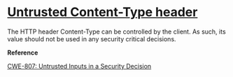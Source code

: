 # [Untrusted Content-Type header](http://find-sec-bugs.github.io/bugs.htm#SERVLET_CONTENT_TYPE)

The HTTP header Content-Type can be controlled by the client. As such, its value should not be used in any security critical decisions.

**Reference**  

[CWE-807: Untrusted Inputs in a Security Decision](http://cwe.mitre.org/data/definitions/807.html)